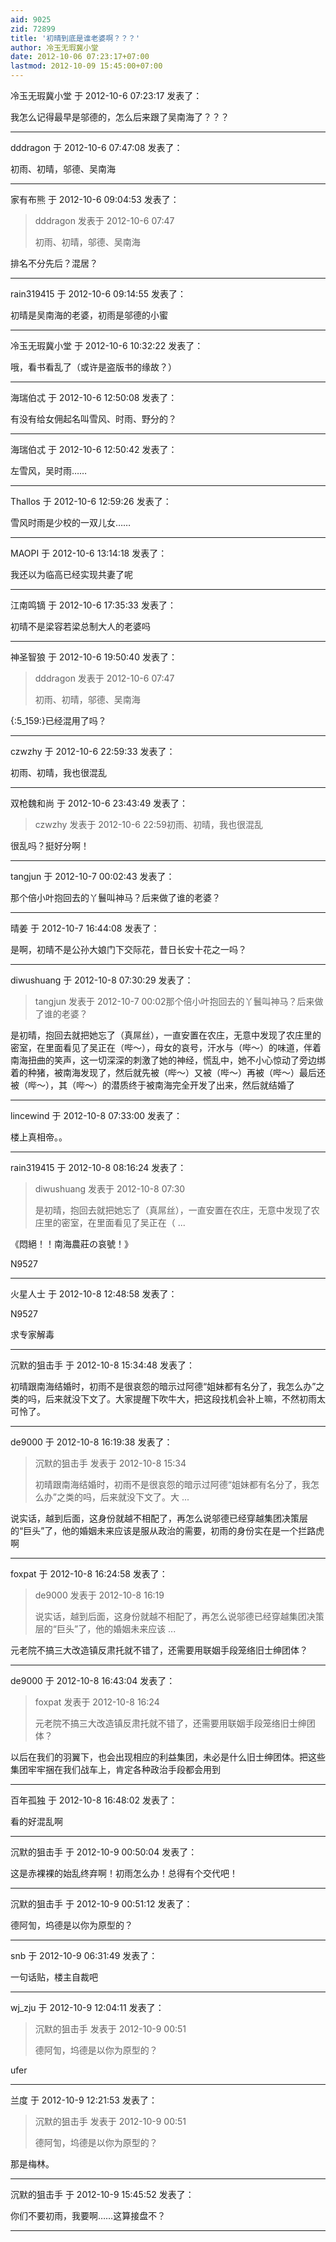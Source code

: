```yaml
---
aid: 9025
zid: 72899
title: '初晴到底是谁老婆啊？？？'
author: 冷玉无瑕冀小堂
date: 2012-10-06 07:23:17+07:00
lastmod: 2012-10-09 15:45:00+07:00
---
```


冷玉无瑕冀小堂 于 2012-10-6 07:23:17 发表了：

我怎么记得最早是邬德的，怎么后来跟了吴南海了？？？

---------

dddragon 于 2012-10-6 07:47:08 发表了：

初雨、初晴，邬德、吴南海

---------

家有布熊 于 2012-10-6 09:04:53 发表了：

> dddragon 发表于 2012-10-6 07:47
> 
> 初雨、初晴，邬德、吴南海



排名不分先后？混居？

---------

rain319415 于 2012-10-6 09:14:55 发表了：

初晴是吴南海的老婆，初雨是邬德的小蜜

---------

冷玉无瑕冀小堂 于 2012-10-6 10:32:22 发表了：

哦，看书看乱了（或许是盗版书的缘故？）

---------

海瑞伯忒 于 2012-10-6 12:50:08 发表了：

有没有给女佣起名叫雪风、时雨、野分的？

---------

海瑞伯忒 于 2012-10-6 12:50:42 发表了：

左雪风，吴时雨……

---------

Thallos 于 2012-10-6 12:59:26 发表了：

雪风时雨是少校的一双儿女……

---------

MAOPI 于 2012-10-6 13:14:18 发表了：

我还以为临高已经实现共妻了呢

---------

江南鸣镝 于 2012-10-6 17:35:33 发表了：

初晴不是梁容若梁总制大人的老婆吗

---------

神圣智狼 于 2012-10-6 19:50:40 发表了：

> dddragon 发表于 2012-10-6 07:47
> 
> 初雨、初晴，邬德、吴南海



{:5\_159:}已经混用了吗？

---------

czwzhy 于 2012-10-6 22:59:33 发表了：

初雨、初晴，我也很混乱

---------

双枪魏和尚 于 2012-10-6 23:43:49 发表了：

> czwzhy 发表于 2012-10-6 22:59初雨、初晴，我也很混乱



很乱吗？挺好分啊！

---------

tangjun 于 2012-10-7 00:02:43 发表了：

那个倍小叶抱回去的丫鬟叫神马？后来做了谁的老婆？

---------

晴姜 于 2012-10-7 16:44:08 发表了：

是啊，初晴不是公孙大娘门下交际花，昔日长安十花之一吗？

---------

diwushuang 于 2012-10-8 07:30:29 发表了：

> tangjun 发表于 2012-10-7 00:02那个倍小叶抱回去的丫鬟叫神马？后来做了谁的老婆？



是初晴，抱回去就把她忘了（真屌丝），一直安置在农庄，无意中发现了农庄里的密室，在里面看见了吴正在（哔～），母女的哀号，汗水与（哔～）的味道，伴着南海扭曲的笑声，这一切深深的刺激了她的神经，慌乱中，她不小心惊动了旁边绑着的种猪，被南海发现了，然后就先被（哔～）又被（哔～）再被（哔～）最后还被（哔～），其（哔～）的潜质终于被南海完全开发了出来，然后就结婚了

---------

lincewind 于 2012-10-8 07:33:00 发表了：

楼上真相帝。。

---------

rain319415 于 2012-10-8 08:16:24 发表了：

> diwushuang 发表于 2012-10-8 07:30
> 
> 是初晴，抱回去就把她忘了（真屌丝），一直安置在农庄，无意中发现了农庄里的密室，在里面看见了吴正在（ ...



《悶絕！！南海農莊の哀號！》

N9527

---------

火星人士 于 2012-10-8 12:48:58 发表了：

N9527

求专家解毒

---------

沉默的狙击手 于 2012-10-8 15:34:48 发表了：

初晴跟南海结婚时，初雨不是很哀怨的暗示过阿德“姐妹都有名分了，我怎么办”之类的吗，后来就没下文了。大家提醒下吹牛大，把这段找机会补上嘛，不然初雨太可怜了。

---------

de9000 于 2012-10-8 16:19:38 发表了：

> 沉默的狙击手 发表于 2012-10-8 15:34
> 
> 初晴跟南海结婚时，初雨不是很哀怨的暗示过阿德“姐妹都有名分了，我怎么办”之类的吗，后来就没下文了。大 ...



说实话，越到后面，这身份就越不相配了，再怎么说邬德已经穿越集团决策层的“巨头”了，他的婚姻未来应该是服从政治的需要，初雨的身份实在是一个拦路虎啊

---------

foxpat 于 2012-10-8 16:24:58 发表了：

> de9000 发表于 2012-10-8 16:19
> 
> 说实话，越到后面，这身份就越不相配了，再怎么说邬德已经穿越集团决策层的“巨头”了，他的婚姻未来应该 ...



元老院不搞三大改造镇反肃托就不错了，还需要用联姻手段笼络旧士绅团体？

---------

de9000 于 2012-10-8 16:43:04 发表了：

> foxpat 发表于 2012-10-8 16:24
> 
> 元老院不搞三大改造镇反肃托就不错了，还需要用联姻手段笼络旧士绅团体？



以后在我们的羽翼下，也会出现相应的利益集团，未必是什么旧士绅团体。把这些集团牢牢捆在我们战车上，肯定各种政治手段都会用到

---------

百年孤独 于 2012-10-8 16:48:02 发表了：

看的好混乱啊

---------

沉默的狙击手 于 2012-10-9 00:50:04 发表了：

这是赤裸裸的始乱终弃啊！初雨怎么办！总得有个交代吧！

---------

沉默的狙击手 于 2012-10-9 00:51:12 发表了：

德阿訇，坞德是以你为原型的？

---------

snb 于 2012-10-9 06:31:49 发表了：

一句话贴，楼主自裁吧

---------

wj_zju 于 2012-10-9 12:04:11 发表了：

> 沉默的狙击手 发表于 2012-10-9 00:51
> 
> 德阿訇，坞德是以你为原型的？



ufer

---------

兰度 于 2012-10-9 12:21:53 发表了：

> 沉默的狙击手 发表于 2012-10-9 00:51
> 
> 德阿訇，坞德是以你为原型的？



那是梅林。

---------

沉默的狙击手 于 2012-10-9 15:45:52 发表了：

你们不要初雨，我要啊……这算接盘不？

---------

